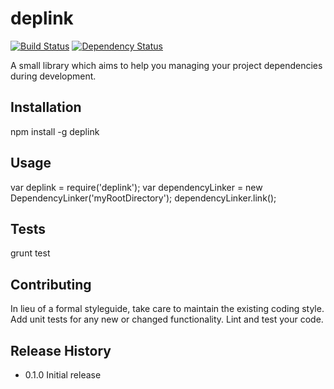 deplink
=======

[![Build Status](https://travis-ci.org/hawky-4s-/npm-deplink.png)](https://travis-ci.org/hawky-4s-/npm-deplink)
[![Dependency Status](https://gemnasium.com/hawky-4s-/npm-deplink.svg)](https://gemnasium.com/hawky-4s-/npm-deplink)

A small library which aims to help you managing your project dependencies during development.

## Installation

  npm install -g deplink

## Usage

  var deplink = require('deplink');
  var dependencyLinker = new DependencyLinker('myRootDirectory');
  dependencyLinker.link();

## Tests

  grunt test

## Contributing

In lieu of a formal styleguide, take care to maintain the existing coding style.
Add unit tests for any new or changed functionality. Lint and test your code.

## Release History

* 0.1.0 Initial release